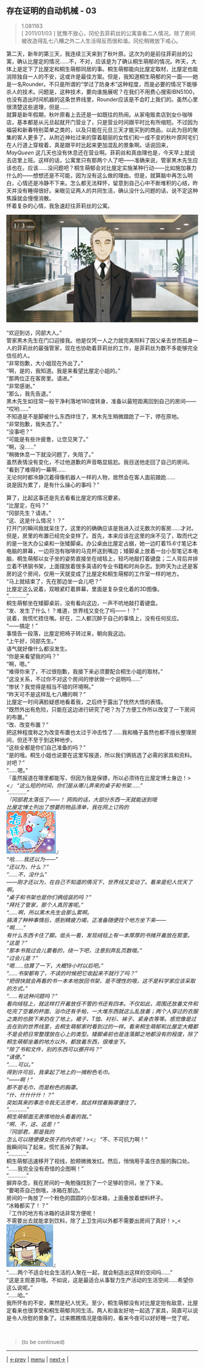 ## 存在证明的自动机械 - 03
> 1.081163  
> [ 2011/01/03 ] 犹豫不放心，冈伦去菲莉丝的公寓查看二人情况。除了房间被改造得乱七八糟之外二人生活得反而很和谐。冈伦稍微放下戒心。

第二天，新年的第三天，我连续三天来到了秋叶原。这次为的是前往菲莉丝的公寓，确认比屋定的情况……不，不对，应该是为了确认桐生萌郁的情况。昨天，大体上是定下了比屋定和桐生萌郁同居的事。桐生萌郁能向比屋定取材，比屋定也能消除独自一人的不安，这或许是最佳方案。但是，我知道桐生萌郁的另一面——她是一名Rounder。不只是所谓的“学过了防身术”这种程度，而是必要的情况下能够杀人的技术。问题是，这种技术，要向谁施展呢？在我们不用费心搜索IBN5100，也没有造出时间机器的这条世界线里，Rounder应该是不会盯上我们的。虽然心里很清楚这些道理，但是……  
就算是新年假期，秋叶原看上去还是一如既往的热闹。从家电贩卖店到女仆咖啡店，基本都是从元旦起就开门营业了，只是营业时间跟平时比有所缩短。不过因为福袋和新春特别菜单之类的，以及只能在元旦三天才能买到的商品，以此为目的聚集的客人更多了。从附近神社过来的穿着靓丽的女性们和一成不变的秋叶原阿宅们在人行道上穿梭着，真是跟平时比起来更加混乱的景象啊。话说回来，*MayQueen* 这几天也没有休息还在营业啊。菲莉丝和真由理也是，今天早上就说去店里上班。这样的话，公寓里只有那两个人了吧——准确来说，管家黑木先生应该也在。应该……没问题吧？桐生萌郁会对比屋定实施某种行动——比如施加暴力什么的——想想还是不可能，因为没有这么做的理由。但是，就算脑中再怎么明白，心情还是冷静不下来。怎么都无法释怀，留意到自己心中不断堆积的心结，昨天并没有睡得很好。亲眼见证两人的共同生活，确认没什么问题的话，说不定这种焦躁就会慢慢消散。  
怀着复杂的心情，我急速赶往菲莉丝的公寓。  

![](../img/0077-1.png)

“欢迎到访，冈部大人。”  
管家黑木先生在门口迎接我。他是仅凭一人之力就完美照料了因父亲去世而孤身一人的菲莉丝的最强管家，现在也协助着菲莉丝的工作，是菲莉丝为数不多能够完全信任的人。  
“非常抱歉，大小姐现在外出了。”  
“啊，是的，我知道。我是来看望比屋定小姐的。”  
“那两位正在客房里。请进。”  
“非常感谢。”  
“那么，我先告退。”  
黑木先生如往常一般干净利落地180度转身，准备以最短距离回到自己的房间——  
“哎哟……”  
不知道是不是脚被什么东西绊住了，黑木先生稍微踉跄了一下，停在原地。  
“非常抱歉，我失态了。”  
“没事吧？”  
“可能是有些许疲惫，让您见笑了。”  
“啊，没……”  
“稍微休息一下就没问题了，失陪了。”  
虽然表情没有变化，不过他道歉的声音略显尴尬。我目送他走回了自己的房间。  
“看到了难得的一幕啊……  
 无论何时都冷静沉着得像机器人一样的人物，居然会在客人面前踉跄……  
 说是因为累了，是有什么操心的事吗？”  

算了，比起这事还是先去看看比屋定的情况要紧。  
“比屋定，在吗？”  
“冈部先生？请进。”  
“这、这是什么情况！？”  
打开门的瞬间我就呆住了。这里的的确确应该是我进入过无数次的客房……才对。但是，房里的布置已经完全变样了。首先，本来应该在这里的床不见了，取而代之的是一张大办公桌和一张矮脚桌。办公桌由比屋定占据，她一边盯着15.6寸笔记本电脑的屏幕，一边将泡有咖啡的马克杯送到嘴边；矮脚桌上放着一台小型笔记本电脑，桐生萌郁以女子坐的姿势直接坐在绒毯上，轻巧地敲打着键盘；二人背后并排立着不锈钢书架，上面摆放着很多英语的专业书籍和时尚杂志。到昨天为止还是客房的这个房间，仅用一天就变成了比屋定和桐生萌郁的工作室一样的地方。  
“马上就结束了，先在那边坐一会儿吧？”  
比屋定这么说着，双眼紧盯着屏幕，里面是复杂变化着的3D图像。  
“…………”  
桐生萌郁坐在矮脚桌前，没有看向这边，一声不吭地敲打着键盘。  
“发、发生了什么！？难道，世界线又变化了吗——！？”  
说着，我慌忙捂住嘴。好在，二人都沉醉于自己的事情上，没有任何反应。  
“——搞定！”  
事情告一段落，比屋定把椅子转过来，朝向我这边。  
“上午好，冈部先生。”  
语气就好像什么都没发生。  
“你是来看望我的吗？”  
“啊，嗯。”  
“难得你来了，不过很抱歉，我接下来必须要配合桐生小姐的取材。”  
“这没关系，不过你不对这个房间的惨状做一个说明吗……”  
“惨状？我觉得是相当不错的环境啊。”  
“昨天可不是这样乱七八糟的啊？”  
比屋定一时间满脸疑惑地看着我，之后终于露出了恍然大悟的表情。  
“既然外出有危险，只能在这边进行研究了吧？为了方便工作所以改变了一下房间的布置。”  
“改、改变布置？”  
把这种程度称之为改变布置也太过于冲击性了……我和桶子虽然也都不擅长整理房间，但还不至于到这种地步。  
“这些全都是你们自己准备的吗？”  
“是的哦。桐生小姐也说要在这里写报道，所以我们俩挑选了必需的家具和资料。对吧？”  
“……嗯。”  
『虽然报道在哪里都能写，但因为我是保镖，所以必须待在比屋定博士身边！>_<』
“这么短的时间，你们是从哪儿弄来的桌子和书架……”  
“…………”  
『冈部君太落伍了——！
 网购的话，大部分东西一天就能送到哦  
 比屋定博士列出了想要的物品清单，我在网上订购的  
 ![](../img/emoji/bear-zenyang.png)』  
“哈……我还以为——”  
“还以为，什么？”  
“……不，没什么”  
——刚才还以为，在自己不知道的情况下，世界线又变动了。看来是杞人忧天了啊。  
“桌子和书架也是你们俩组装的吗？”  
“拜托了管家，那个人真厉害呢。”  
“……啊，所以黑木先生会那么累啊。  
搞清了种种事情后，感到精疲力竭，正准备随便找个地方坐下来——  
“啊……”  
有什么东西卡住了脚。低头一看，发现绒毯上有一本厚厚的书摊开着放在那里。  
“这是？”  
“那本书我过会儿要看的，绕一下吧，注意别弄乱页数哦。”  
“过会儿是？”  
“嗯……估算了一下，大概19小时以后吧。”  
“……书架都有了，不读的时候把它收起来不就行了吗？”  
“把很快就会再看的书一本本地放回书架，是不理性的哦，这不是科学家应该采取的方式。”  
“……有这种问题吗？”  
看向绒毯上，就这样打开着放任不管的书还有四本。不仅如此，周围还放着文件和吃完了空着的杯面、浴巾还有手帕，一大堆东西就这么乱放着；两个人穿过的衣服之类的也脱下来扔在了地上，裙子、T恤、衬衫、袜子、紧身衣等等。感觉像是过去在别的世界线里，去桐生萌郁家时看到过的一样。看来桐生萌郁和比屋定大概都不是会把日常整理放在心上的类型。矮脚桌前也是连落脚之地都没有的程度，除了桐生萌郁坐着的地方以外，都放着东西，很难坐下。  
“除了书和文件，别的东西可以挪开吗？”  
“请便。”  
“……可以。”  
得到许可后，我拿起了地上的一摊粉色毛巾。  
“——啊！”  
那不是毛巾，而是粉色的胸罩。  
“什、什什什什！？”  
突如其来的事态令我无法思考，就这样捏着胸罩僵住了。  
“…………”  
桐生萌郁面无表情地抬头看着的我。”  
“啊、不，这、这是！”  
『冈部君，那是我的  
 怎么可以随便摸女孩子的内衣呢！>_<』 
“不、不可抗力啊！”  
我瞬间叫了起来，慌忙丢掉了胸罩。  
“…………”  
桐生萌郁迅速移开了视线，脸颊微微发红。然后，悄悄用手盖住衣服的胸口处。  
“……我完全没有奇怪的企图啊！”  
“…………”  
摒弃杂念，我在房间的一角勉强找到了一个足够的空间，坐了下来。  
“要喝茶自己倒哦，冰箱在那边。”  
房间的一角放了一个粉色的圆圆的小型冰箱，上面叠放着塑料杯子。  
“冰箱都买了！？”  
『工作的地方有冰箱的话非常方便呢！  
 不需要出去就能拿到饮料，除了上卫生间以外都不需要出房间了真好！>_<  
 ![](../img/emoji/taru-ku.png)』  
“……两个不适合社会生活的人聚在一起，就会制造出这样的空间吗……”  
“这是主观差异哦。不如说，这是最适合从事智力生产活动的生活空间……希望你这么说呢。”  
“……哈。”  
我所怀有的不安，果然是杞人忧天。至少，桐生萌郁没有对比屋定抱有敌意，比屋定看来也很享受和桐生萌郁共同生活。两人和谐友好地一起选了家具，简直可以说是令人欣慰的景象了。过来瞧瞧情况是值得的，看来今夜可以好好睡一觉了呢。  


<br/>

> (to be continued)
---

| [←prev](./0076) | [menu](../) | [next→](./0078) |
